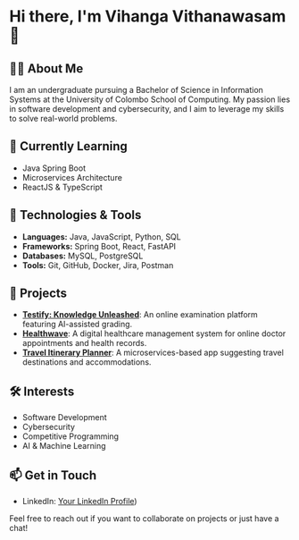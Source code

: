 # Hi there, I'm Vihanga Vithanawasam 👋

## 👨‍🎓 About Me
I am an undergraduate pursuing a Bachelor of Science in Information Systems at the University of Colombo School of Computing. My passion lies in software development and cybersecurity, and I aim to leverage my skills to solve real-world problems.

## 🌱 Currently Learning
- Java Spring Boot
- Microservices Architecture
- ReactJS & TypeScript

## 🔧 Technologies & Tools
- **Languages:** Java, JavaScript, Python, SQL
- **Frameworks:** Spring Boot, React, FastAPI
- **Databases:** MySQL, PostgreSQL
- **Tools:** Git, GitHub, Docker, Jira, Postman

## 💼 Projects
- **[Testify: Knowledge Unleashed](https://github.com/yourusername/testify)**: An online examination platform featuring AI-assisted grading.
- **[Healthwave](https://github.com/yourusername/healthwave)**: A digital healthcare management system for online doctor appointments and health records.
- **[Travel Itinerary Planner](https://github.com/yourusername/travel-itinerary-planner)**: A microservices-based app suggesting travel destinations and accommodations.

## 🛠️ Interests
- Software Development
- Cybersecurity
- Competitive Programming
- AI & Machine Learning

## 📫 Get in Touch
- LinkedIn: [Your LinkedIn Profile](https://www.linkedin.com/in/vihanga-vithanawasam/))

Feel free to reach out if you want to collaborate on projects or just have a chat!


<!--
**VIHANGAGIT/VIHANGAGIT** is a ✨ _special_ ✨ repository because its `README.md` (this file) appears on your GitHub profile.

Here are some ideas to get you started:

- 🔭 I’m currently working on ...
- 🌱 I’m currently learning ...
- 👯 I’m looking to collaborate on ...
- 🤔 I’m looking for help with ...
- 💬 Ask me about ...
- 📫 How to reach me: ...
- 😄 Pronouns: ...
- ⚡ Fun fact: ...
-->
